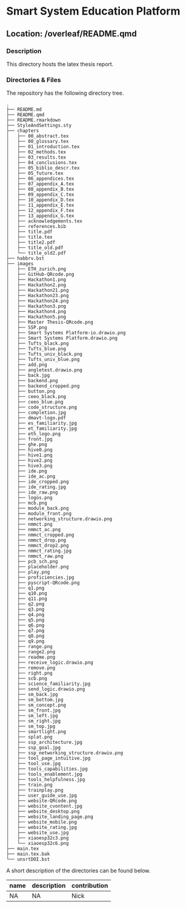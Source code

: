 

# Smart System Education Platform

## Location: /overleaf/README.qmd

### Description

This directory hosts the latex thesis report.

### Directories & Files

The repository has the following directory tree.

    .
    ├── README.md
    ├── README.qmd
    ├── README.rmarkdown
    ├── StyleAndSettings.sty
    ├── chapters
    │   ├── 00_abstract.tex
    │   ├── 00_glossary.tex
    │   ├── 01_introduction.tex
    │   ├── 02_methods.tex
    │   ├── 03_results.tex
    │   ├── 04_conclusions.tex
    │   ├── 05_biblio_descr.tex
    │   ├── 05_future.tex
    │   ├── 06_appendices.tex
    │   ├── 07_appendix_A.tex
    │   ├── 08_appendix_B.tex
    │   ├── 09_appendix_C.tex
    │   ├── 10_appendix_D.tex
    │   ├── 11_appendix_E.tex
    │   ├── 12_appendix_F.tex
    │   ├── 13_appendix_G.tex
    │   ├── acknowledgements.tex
    │   ├── references.bib
    │   ├── title.pdf
    │   ├── title.tex
    │   ├── title2.pdf
    │   ├── title_old.pdf
    │   └── title_old2.pdf
    ├── habbrv.bst
    ├── images
    │   ├── ETH_zurich.png
    │   ├── GitHub-QRcode.png
    │   ├── Hackathon1.png
    │   ├── Hackathon2.png
    │   ├── Hackathon21.png
    │   ├── Hackathon23.png
    │   ├── Hackathon24.png
    │   ├── Hackathon3.png
    │   ├── Hackathon4.png
    │   ├── Hackathon5.png
    │   ├── Master Thesis-QRcode.png
    │   ├── SSP.png
    │   ├── Smart Systems Platform-io.drawio.png
    │   ├── Smart Systems Platform.drawio.png
    │   ├── Tufts_black.png
    │   ├── Tufts_blue.png
    │   ├── Tufts_univ_black.png
    │   ├── Tufts_univ_blue.png
    │   ├── add.png
    │   ├── angletest.drawio.png
    │   ├── back.jpg
    │   ├── backend.png
    │   ├── backend_cropped.png
    │   ├── button.png
    │   ├── ceeo_black.png
    │   ├── ceeo_blue.png
    │   ├── code_structure.png
    │   ├── completion.jpg
    │   ├── dmavt-logo.pdf
    │   ├── es_familiarity.jpg
    │   ├── et_familiarity.jpg
    │   ├── eth_logo.png
    │   ├── front.jpg
    │   ├── ghe.png
    │   ├── hive0.png
    │   ├── hive1.png
    │   ├── hive2.png
    │   ├── hive3.png
    │   ├── ide.png
    │   ├── ide_ac.png
    │   ├── ide_cropped.png
    │   ├── ide_rating.jpg
    │   ├── ide_raw.png
    │   ├── logos.png
    │   ├── mcb.png
    │   ├── module_back.png
    │   ├── module_front.png
    │   ├── networking_structure.drawio.png
    │   ├── nmmct.png
    │   ├── nmmct_ac.png
    │   ├── nmmct_cropped.png
    │   ├── nmmct_drop.png
    │   ├── nmmct_drop2.png
    │   ├── nmmct_rating.jpg
    │   ├── nmmct_raw.png
    │   ├── pcb_sch.png
    │   ├── placeholder.png
    │   ├── play.png
    │   ├── proficiencies.jpg
    │   ├── pyscript-QRcode.png
    │   ├── q1.png
    │   ├── q10.png
    │   ├── q11.png
    │   ├── q2.png
    │   ├── q3.png
    │   ├── q4.png
    │   ├── q5.png
    │   ├── q6.png
    │   ├── q7.png
    │   ├── q8.png
    │   ├── q9.png
    │   ├── range.png
    │   ├── range2.png
    │   ├── readme.png
    │   ├── receive_logic.drawio.png
    │   ├── remove.png
    │   ├── right.png
    │   ├── scb.png
    │   ├── science_familiarity.jpg
    │   ├── send_logic.drawio.png
    │   ├── sm_back.jpg
    │   ├── sm_bottom.jpg
    │   ├── sm_concept.png
    │   ├── sm_front.jpg
    │   ├── sm_left.jpg
    │   ├── sm_right.jpg
    │   ├── sm_top.jpg
    │   ├── smartlight.png
    │   ├── splat.png
    │   ├── ssp_architecture.jpg
    │   ├── ssp_goal.jpg
    │   ├── ssp_networking_structure.drawio.png
    │   ├── tool_page_intuitive.jpg
    │   ├── tool_use.jpg
    │   ├── tools_capabilities.jpg
    │   ├── tools_enablement.jpg
    │   ├── tools_helpfulness.jpg
    │   ├── train.png
    │   ├── trainplay.png
    │   ├── user_guide_use.jpg
    │   ├── website-QRcode.png
    │   ├── website_cvontent.jpg
    │   ├── website_desktop.png
    │   ├── website_landing_page.png
    │   ├── website_mobile.png
    │   ├── website_rating.jpg
    │   ├── website_use.jpg
    │   ├── xiaoesp32c3.png
    │   └── xiaoesp32c6.png
    ├── main.tex
    ├── main.tex.bak
    └── unsrtDOI.bst

A short description of the directories can be found below.

| name | description | contribution |
|------|-------------|--------------|
| NA   | NA          | Nick         |
